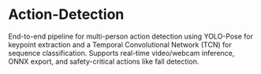 # Action-Detection
End-to-end pipeline for multi-person action detection using YOLO-Pose for keypoint extraction and a Temporal Convolutional Network (TCN) for sequence classification. Supports real-time video/webcam inference, ONNX export, and safety-critical actions like fall detection.

